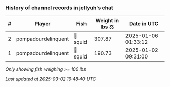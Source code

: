 ### History of channel records in jellyuh's chat
| # | Player | Fish | Weight in lbs ⚖️ | Date in UTC |
|-----|------|--------|-----------|---------|
| 2   | pompadourdelinquent | 🦑 squid | 307.87 | 2025-01-06 01:33:12 |
| 1   | pompadourdelinquent | 🦑 squid | 190.73 | 2025-01-02 09:31:00 |

_Only showing fish weighing >= 100 lbs_

_Last updated at 2025-03-02 19:48:40 UTC_